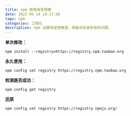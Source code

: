 ```yaml
---
title: npm 使用淘宝镜像
date: 2022-05-14 14:17:58
tags: npm
categories: 工程化
description: npm 设置淘宝镜像源，来解决安装失败的问题。
---
```


**单次修改：**

```shell
npm install --registry=https://registry.npm.taobao.org
```



**永久使用：**

```shell
npm config set registry https://registry.npm.taobao.org
```



**检测是否成功：**

```shell
npm config get registry
```



**还原**

```shell
npm config set registry https://registry.npmjs.org/
```
